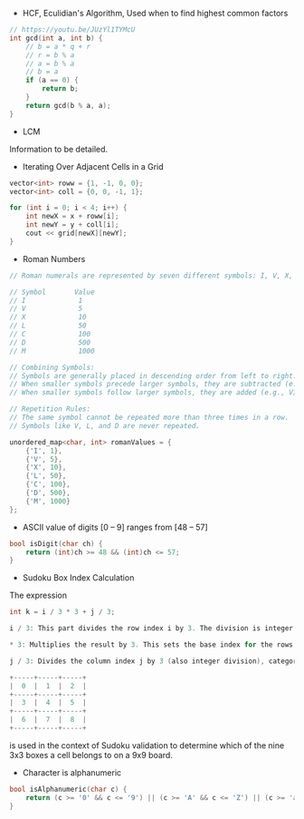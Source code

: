 - HCF, Eculidian's Algorithm, Used when to find highest common factors
```cpp
// https://youtu.be/JUzYl1TYMcU
int gcd(int a, int b) {
    // b = a * q + r
    // r = b % a
    // a = b % a
    // b = a
    if (a == 0) {
        return b;
    }
    return gcd(b % a, a);
}
```

- LCM

Information to be detailed.

- Iterating Over Adjacent Cells in a Grid
```cpp
vector<int> roww = {1, -1, 0, 0};
vector<int> coll = {0, 0, -1, 1};

for (int i = 0; i < 4; i++) {
    int newX = x + roww[i];
    int newY = y + coll[i];
    cout << grid[newX][newY];
}
```

- Roman Numbers
```cpp
// Roman numerals are represented by seven different symbols: I, V, X, L, C, D and M.

// Symbol       Value
// I             1
// V             5
// X             10
// L             50
// C             100
// D             500
// M             1000

// Combining Symbols:
// Symbols are generally placed in descending order from left to right.
// When smaller symbols precede larger symbols, they are subtracted (e.g., IV = 4).
// When smaller symbols follow larger symbols, they are added (e.g., VI = 6).

// Repetition Rules:
// The same symbol cannot be repeated more than three times in a row.
// Symbols like V, L, and D are never repeated.

unordered_map<char, int> romanValues = {
    {'I', 1},
    {'V', 5},
    {'X', 10},
    {'L', 50},
    {'C', 100},
    {'D', 500},
    {'M', 1000}
};
```

- ASCII value of digits [0 – 9] ranges from [48 – 57]
```cpp
bool isDigit(char ch) {
    return (int)ch >= 48 && (int)ch <= 57;
}
```

- Sudoku Box Index Calculation

The expression 
```cpp
int k = i / 3 * 3 + j / 3;

i / 3: This part divides the row index i by 3. The division is integer division, so it truncates the decimal, effectively mapping rows 0-2, 3-5, and 6-8 into 0, 1, and 2, respectively.

* 3: Multiplies the result by 3. This sets the base index for the rows of boxes. Each group of three rows starts at indices 0, 3, or 6.

j / 3: Divides the column index j by 3 (also integer division), categorizing columns 0-2, 3-5, and 6-8 into 0, 1, and 2, respectively.

+-----+-----+-----+
|  0  |  1  |  2  |
+-----+-----+-----+
|  3  |  4  |  5  |
+-----+-----+-----+
|  6  |  7  |  8  |
+-----+-----+-----+


```
is used in the context of Sudoku validation to determine which of the nine 3x3 boxes a cell belongs to on a 9x9 board.

- Character is alphanumeric 
```cpp
bool isAlphanumeric(char c) {
    return (c >= '0' && c <= '9') || (c >= 'A' && c <= 'Z') || (c >= 'a' && c <= 'z');
}
```